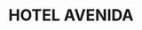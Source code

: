 ---
layout: patrimoni-details
title:  "HOTEL AVENIDA"
alt_title: null
class: "Edifici"
area: null
protection: null
addition_date: null
cat_code: null
cbp_code: "INV EX05"
image: "Hotel_Avenida.jpg"
card: null
collections: ["patrimoni-arquitectonic"]
coordinates:
  - group1:
        - [1.459073991059646, 42.358190347068017]
        - [1.458955993466388, 42.358426272039104]
        - [1.459174127221662, 42.358443598943964]
        - [1.459166578691451, 42.358217251615422]
        - [1.459073991059646, 42.358190347068017]
---